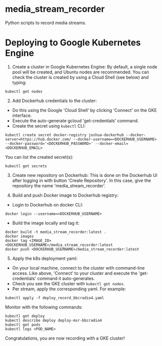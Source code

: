 # media_stream_recorder
Python scripts to record media streams.

# Deploying to Google Kubernetes Engine

1. Create a cluster in Google Kubernetes Engine: 
By default, a single node pool will be created, and Ubuntu 
nodes are recommended.  You can check the cluster is created
by using a Cloud Shell (see below) and typing:
```
kubectl get nodes
```

2. Add Dockerhub credentials to the cluster:
- Do this using the Google 'Cloud Shell' by clicking 'Connect' on the
GKE interface.
- Execute the auto-generate gcloud 'get-credentials' command.
- Create the secret using `kubectl` CLI:
```
kubectl create secret docker-registry joshua-dockerhub --docker-server=https://hub.docker.com/ --docker-username=<DOCKERHUB_USERNAME> --docker-password='<DOCKERHUB_PASSWORD>' --docker-email=<DOCKERHUB_EMAIL>
```
You can list the created secret(s):
```
kubectl get secrets
```

3. Create new repository on Dockerhub:
This is done on the Dockerhub UI after logging in with button 'Create Repository'.
In this case, give the repository the name 'media_stream_recorder'.

4. Build and push Docker image to Dockerhub registry:
- Login to Dockerhub on docker CLI:
```
docker login --username=<DOCKERHUB_USERNAME>
```
- Build the image locally and tag it:
```
docker build -t media_stream_recorder:latest .
docker images
docker tag <IMAGE_ID> <DOCKERHUB_USERNAME>/media_stream_recorder:latest
docker push <DOCKERHUB_USERNAME>/media_stream_recorder:latest
```

5. Apply the k8s deployment yaml:
- On your local machine, connect to the cluster with command-line access. Like
above, 'Connect' to your cluster and execute the 'get-credentials' command
it auto-generates.
- Check you see the GKE cluster with `kubectl get nodes`.
- Per stream, apply the corresponding yaml.  For example:
```
kubectl apply -f deploy_record_bbcradio4.yaml
```
Monitor with the following commands:
```
kubectl get deploy
kubectl describe deploy deploy-msr-bbcradio4
kubectl get pods
kubectl logs <POD_NAME>
```

Congratulations, you are now recording with a GKE cluster!
